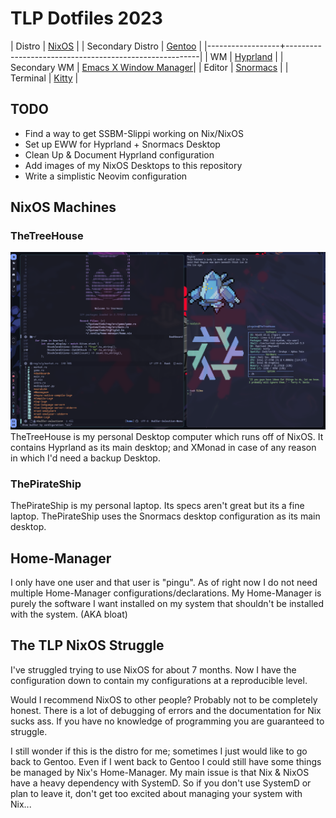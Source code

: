 # TLP Dotfiles 2023

| Distro           | [NixOS](https://nixos.org)                                |
| Secondary Distro | [Gentoo](https://gentoo.org)                            |
|------------------+--------------------------------------------------------|
| WM               | [Hyprland](https://hyprland.org/)                        |
| Secondary WM     | [Emacs X Window Manager](https://github.com/ch11ng/exwm)|
| Editor           | [Snormacs](https://github.com/thelinuxpirate/Snormacs)  |
| Terminal         | [Kitty](https://sw.kovidgoyal.net/kitty/)               |

## TODO
- Find a way to get SSBM-Slippi working on Nix/NixOS
- Set up EWW for Hyprland + Snormacs Desktop
- Clean Up & Document Hyprland configuration
- Add images of my NixOS Desktops to this repository
- Write a simplistic Neovim configuration

## NixOS Machines

### TheTreeHouse
![TheTreeHouse Desktop](img/TheTreeHouseNix.png)
TheTreeHouse is my personal Desktop computer which runs off of NixOS.
It contains Hyprland as its main desktop; and XMonad in case of any reason in which I'd need a backup Desktop.

### ThePirateShip
ThePirateShip is my personal laptop.
Its specs aren't great but its a fine laptop.
ThePirateShip uses the Snormacs desktop configuration as its main desktop.

## Home-Manager
I only have one user and that user is "pingu".
As of right now I do not need multiple Home-Manager configurations/declarations.
My Home-Manager is purely the software I want installed on my system that shouldn't be installed with the system. (AKA bloat)

## The TLP NixOS Struggle
I've struggled trying to use NixOS for about 7 months. 
Now I have the configuration down to contain my configurations at a reproducible level.

Would I recommend NixOS to other people? Probably not to be completely honest.
There is a lot of debugging of errors and the documentation for Nix sucks ass.
If you have no knowledge of programming you are guaranteed to struggle.

I still wonder if this is the distro for me; sometimes I just would like to go back to Gentoo.
Even if I went back to Gentoo I could still have some things be managed by Nix's Home-Manager.
My main issue is that Nix & NixOS have a heavy dependency with SystemD. So if you don't use SystemD
or plan to leave it, don't get too excited about managing your system with Nix...
